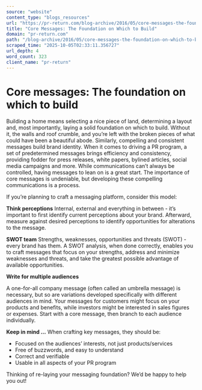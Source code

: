 ```yaml
---
source: "website"
content_type: "blogs_resources"
url: "https://pr-return.com/blog-archive/2016/05/core-messages-the-foundation-on-which-to-build"
title: "Core Messages: The Foundation on Which to Build"
domain: "pr-return.com"
path: "/blog-archive/2016/05/core-messages-the-foundation-on-which-to-build"
scraped_time: "2025-10-05T02:33:11.356727"
url_depth: 4
word_count: 323
client_name: "pr-return"
---
```


# Core messages: The foundation on which to build

Building a home means selecting a nice piece of land, determining a layout and, most importantly, laying a solid foundation on which to build. Without it, the walls and roof crumble, and you’re left with the broken pieces of what could have been a beautiful abode. Similarly, compelling and consistent messages build brand identity. When it comes to driving a PR program, a set of predetermined messages brings efficiency and consistency, providing fodder for press releases, white papers, bylined articles, social media campaigns and more. While communications can’t always be controlled, having messages to lean on is a great start. The importance of core messages is undeniable, but developing these compelling communications is a process.

If you’re planning to craft a messaging platform, consider this model:

**Think perceptions** Internal, external and everything in between - it’s important to first identify current perceptions about your brand. Afterward, measure against desired perceptions to identify opportunities for alterations to the message.

**SWOT team** Strengths, weaknesses, opportunities and threats (SWOT) - every brand has them. A SWOT analysis, when done correctly, enables you to craft messages that focus on your strengths, address and minimize weaknesses and threats, and take the greatest possible advantage of available opportunities.

**Write for multiple audiences**

A one-for-all company message (often called an umbrella message) is necessary, but so are variations developed specifically with different audiences in mind. Your messages for customers might focus on your products and benefits, while investors might be interested in sales figures or expenses. Start with a core message, then branch to each audience individually.

**Keep in mind …** When crafting key messages, they should be:

*   Focused on the audiences’ interests, not just products/services
*   Free of buzzwords, and easy to understand
*   Correct and verifiable
*   Usable in all aspects of your PR program

Thinking of re-laying your messaging foundation? We’d be happy to help you out!
